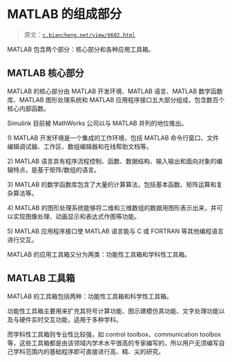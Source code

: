 # MATLAB 的组成部分

> 原文：[`c.biancheng.net/view/6602.html`](http://c.biancheng.net/view/6602.html)

MATLAB 包含两个部分：核心部分和各种应用工具箱。

## MATLAB 核心部分

MATLAB 的核心部分由 MATLAB 开发环境、MATLAB 语言、MATLAB 数学函数库、MATLAB 图形处理系统和 MATLAB 应用程序接口五大部分组成，包含数百个核心内部函数。

Simulink 目前被 MathWorks 公司以与 MATLAB 并列的地位推出。

1) MATLAB 开发环境是一个集成的工作环境，包括 MATLAB 命令行窗口、文件编辑调试器、工作区、数组编辑器和在线帮助文档等。

2) MATLAB 语言具有程序流程控制、函数、数据结构、输入输出和面向对象的编辑特点，是基于矩阵/数组的语言。

3) MATLAB 的数学函数库包含了大量的计算算法，包括基本函数、矩阵运算和复杂算法等。

4) MATLAB 的图形处理系统能够将二维和三维数组的数据用图形表示出来，并可以实现图像处理、动画显示和表达式作图等功能。

5) MATLAB 应用程序接口使 MATLAB 语言能与 C 或 FORTRAN 等其他编程语言进行交互。

MATLAB 的应用工具箱又分为两类：功能性工具箱和学科性工具箱。

## MATLAB 工具箱

MATLAB 的工具箱包括两种：功能性工具箱和科学性工具箱。

功能性工具箱主要用来扩充其符号计算功能、图示建模仿真功能、文字处理功能以及与硬件实时交互功能，适用于多种学科。

而学科性工具箱则专业性比较强，如 control toolbox、communication toolbox 等，这些工具箱都是由该领域内学术水平很高的专家编写的，所以用户无须编写自己学科范围内的基础程序即可直接进行高、精、尖的研究。